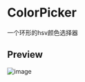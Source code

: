 # ColorPicker
一个环形的hsv颜色选择器
## Preview

![image](https://github.com/lyleLH/ColorPicker/blob/master/2017-07-25%2013_55_12.gif)
